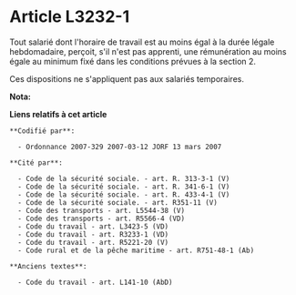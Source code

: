 # Article L3232-1

Tout salarié dont l'horaire de travail est au moins égal à la durée légale hebdomadaire, perçoit, s'il n'est pas apprenti,
une rémunération au moins égale au minimum fixé dans les conditions prévues à la section 2.

Ces dispositions ne s'appliquent pas aux salariés temporaires.

**Nota:**



**Liens relatifs à cet article**

	**Codifié par**:

	  - Ordonnance 2007-329 2007-03-12 JORF 13 mars 2007

	**Cité par**:

	  - Code de la sécurité sociale. - art. R. 313-3-1 (V)
	  - Code de la sécurité sociale. - art. R. 341-6-1 (V)
	  - Code de la sécurité sociale. - art. R. 433-4-1 (V)
	  - Code de la sécurité sociale. - art. R351-11 (V)
	  - Code des transports - art. L5544-38 (V)
	  - Code des transports - art. R5566-4 (VD)
	  - Code du travail - art. L3423-5 (VD)
	  - Code du travail - art. R3233-1 (VD)
	  - Code du travail - art. R5221-20 (V)
	  - Code rural et de la pêche maritime - art. R751-48-1 (Ab)

	**Anciens textes**:

	  - Code du travail - art. L141-10 (AbD)
